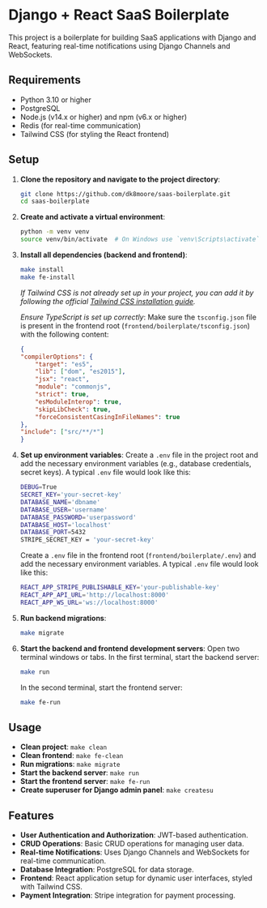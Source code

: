 # Django + React SaaS Boilerplate

This project is a boilerplate for building SaaS applications with Django and React, featuring real-time notifications using Django Channels and WebSockets.

## Requirements

- Python 3.10 or higher
- PostgreSQL
- Node.js (v14.x or higher) and npm (v6.x or higher)
- Redis (for real-time communication)
- Tailwind CSS (for styling the React frontend)

## Setup

1. **Clone the repository and navigate to the project directory**:
    ```bash
    git clone https://github.com/dk8moore/saas-boilerplate.git
    cd saas-boilerplate
    ```

2. **Create and activate a virtual environment**:
    ```bash
    python -m venv venv
    source venv/bin/activate  # On Windows use `venv\Scripts\activate`
    ```

3. **Install all dependencies (backend and frontend)**:
    ```bash
    make install
    make fe-install
    ```
    
    *If Tailwind CSS is not already set up in your project, you can add it by following the official [Tailwind CSS installation guide](https://tailwindcss.com/docs/installation).*

    *Ensure TypeScript is set up correctly*:
    Make sure the `tsconfig.json` file is present in the frontend root (`frontend/boilerplate/tsconfig.json`) with the following content:
    ```json
    {
    "compilerOptions": {
        "target": "es5",
        "lib": ["dom", "es2015"],
        "jsx": "react",
        "module": "commonjs",
        "strict": true,
        "esModuleInterop": true,
        "skipLibCheck": true,
        "forceConsistentCasingInFileNames": true
    },
    "include": ["src/**/*"]
    }

4. **Set up environment variables**:
    Create a `.env` file in the project root and add the necessary environment variables (e.g., database credentials, secret keys). A typical `.env` file would look like this:
    ```bash
    DEBUG=True
    SECRET_KEY='your-secret-key'
    DATABASE_NAME='dbname'
    DATABASE_USER='username'
    DATABASE_PASSWORD='userpassword'
    DATABASE_HOST='localhost'
    DATABASE_PORT=5432
    STRIPE_SECRET_KEY = 'your-secret-key'
    ```

    Create a `.env` file in the frontend root (`frontend/boilerplate/.env`) and add the necessary environment variables. A typical `.env` file would look like this:
    ```bash
    REACT_APP_STRIPE_PUBLISHABLE_KEY='your-publishable-key'
    REACT_APP_API_URL='http://localhost:8000'
    REACT_APP_WS_URL='ws://localhost:8000'
    ```

5. **Run backend migrations**:
    ```bash
    make migrate
    ```

6. **Start the backend and frontend development servers**:
    Open two terminal windows or tabs. In the first terminal, start the backend server:
    ```bash
    make run
    ```
    In the second terminal, start the frontend server:
    ```bash
    make fe-run
    ```

## Usage

- **Clean project**: `make clean`
- **Clean frontend**: `make fe-clean`
- **Run migrations**: `make migrate`
- **Start the backend server**: `make run`
- **Start the frontend server**: `make fe-run`
- **Create superuser for Django admin panel**: `make createsu`

## Features

- **User Authentication and Authorization**: JWT-based authentication.
- **CRUD Operations**: Basic CRUD operations for managing user data.
- **Real-time Notifications**: Uses Django Channels and WebSockets for real-time communication.
- **Database Integration**: PostgreSQL for data storage.
- **Frontend**: React application setup for dynamic user interfaces, styled with Tailwind CSS.
- **Payment Integration**: Stripe integration for payment processing.
<!-- - **Deployment**: Docker configuration for easy deployment. -->
